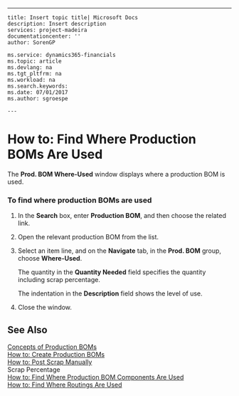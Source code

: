 ---
    title: Insert topic title| Microsoft Docs
    description: Insert description
    services: project-madeira
    documentationcenter: ''
    author: SorenGP

    ms.service: dynamics365-financials
    ms.topic: article
    ms.devlang: na
    ms.tgt_pltfrm: na
    ms.workload: na
    ms.search.keywords:
    ms.date: 07/01/2017
    ms.author: sgroespe

    ---
# How to: Find Where Production BOMs Are Used
The **Prod. BOM Where-Used** window displays where a production BOM is used.  
  
### To find where production BOMs are used  
  
1.  In the **Search** box, enter **Production BOM**, and then choose the related link.  
  
2.  Open the relevant production BOM from the list.  
  
3.  Select an item line, and on the **Navigate** tab, in the **Prod. BOM** group, choose **Where-Used**.  
  
     The quantity in the **Quantity Needed** field specifies the quantity including scrap percentage.  
  
     The indentation in the **Description** field shows the level of use.  
  
4.  Close the window.  
  
## See Also  
 [Concepts of Production BOMs](../DesignAndEngineering/concepts-of-production-boms.md)   
 [How to: Create Production BOMs](../DesignAndEngineering/how-to-create-production-boms.md)   
 [How to: Post Scrap Manually](../Production/how-to-post-scrap-manually.md)   
 Scrap Percentage   
 [How to: Find Where Production BOM Components Are Used](../DesignAndEngineering/how-to-find-where-production-bom-components-are-used.md)   
 [How to: Find Where Routings Are Used](../DesignAndEngineering/how-to-find-where-routings-are-used.md)